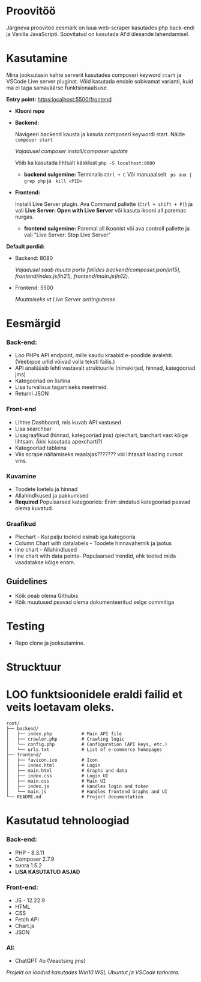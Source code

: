 # Proovitöö

Järgneva proovitöö eesmärk on luua web-scraper kasutades php back-endi ja Vanilla JavaScripti. Soovitatud on kasutada AI'd ülesande lahendamisel.

# Kasutamine
Mina jooksutasin kahte serverit kasutades composeri keyword `start` ja VSCode Live server pluginat. Võid kasutada endale sobivamat varianti, kuid ma ei taga samaväärse funktsionaalsuse.

**Entry point:** [https:localhost:5500/frontend](https:localhost:5500/frontend/)
- **Klooni repo**
- **Backend:**
    
    Navigeeri backend kausta ja kasuta composeri keywordi start. Näide ```composer start```
    
    *Vajadusel composer install/composer update*

    Võib ka kasutada lihtsalt käsklust ```php -S localhost:8080```
    - **backend sulgemine:**
        Terminalis ```Ctrl + C```
        Või manuaalselt
        ``` ps aux | grep php``` ja ``` kill <PID>```
-   **Frontend:**
    
    Installi Live Server plugin.
    Ava Command pallette (```Ctrl + shift + P)```) ja vali **Live Server: Open with Live Server** või kasuta ikooni all paremas nurgas.
    - **frontend sulgemine:**
        Paremal all ikoonist või ava controll pallette ja vali "Live Server: Stop Live Server"

**Default pordid:**
- Backend: 8080

    *Vajadusel saab muuta porte failides backend/composer.json(ln15), frontend/index.js(ln21), frontend/main.js(ln12).*
- Frontend: 5500

    *Muutmiseks vt Live Server settingutesse.*
# Eesmärgid

### Back-end:
 - Loo PHPs API endpoint, mille kaudu kraabid e-poodide avalehti. (Veebipoe urlid võivad volla teksti failis.)
 - API analüüsib lehti vastavalt struktuurile (nimekirjad, hinnad, kategooriad jms)
- Kategooriad on lisitina
- Lisa turvalisus tagamiseks meetmeid.
- Returni JSON

### Front-end
- Lihtne Dashboard, mis kuvab API vastused
- Lisa searchbar
- Lisagraafikud (hinnad, kategooriad jms) (piechart, barchart vast kõige lihtsam. Äkki kasutada apexcharti?)
- Kategooriad tableina
- Viis scrape näitamiseks reaalajas??????? vbl lihtasalt loading cursor vms.

### Kuvamine

- Toodete loetelu ja hinnad
- Allahindlkused ja pakkumised
- **Required** Populaarsed kategoorida: Enim sindatud kategooriad peavad olema kuvatud. 

### Graafikud

- Piechart - Kui palju tooteid esinab iga kategooria
- Column Chart with datalabels - Toodete hinnavahemik ja jaotus
- line chart - Allahindlused
- line chart with data points- Populaarsed trendid, ehk tooted mida vaadatakse kõige enam.

## Guidelines

- Kõik peab olema Githubis
- Kõik muutused peavad olema dokumenteeritud selge commitiga

# Testing

- Repo clone ja jooksutamine.

# Strucktuur
# LOO funktsioonidele eraldi failid et veits loetavam oleks.
```
root/
├── backend/
│   ├── index.php           # Main API file
│   ├── crawler.php         # Crawling logic
│   └── config.php          # Configuration (API keys, etc.)
│   └── urls.txt            # List of e-commerce homepages
├── frontend/
│   ├── favicon.ico         # Icon
│   ├── index.html          # Login
│   ├── main.html           # Graphs and data
│   ├── index.css           # Login UI
│   ├── main.css            # Main UI
│   ├── index.js            # Handles login and token
│   └── main.js             # Handles frontend Graphs and UI
└── README.md               # Project documentation
```

# Kasutatud tehnoloogiad
### Back-end:
- PHP - 8.3.11
- Composer 2.7.9
- sunra 1.5.2
- **LISA KASUTATUD ASJAD**

### Front-end:
- JS - 12.22.9
- HTML
- CSS
- Fetch API
- Chart.js
- JSON

### AI:
- ChatGPT 4o (Veaotsing jms)

*Projekt on loodud kasutades Win10 WSL Ubuntut ja VSCode tarkvara.*

